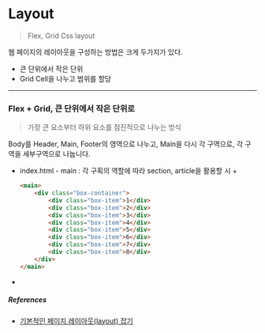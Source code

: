 # Layout
> Flex, Grid Css layout
>

웹 페이지의 레이아웃을 구성하는 방법은 크게 두가지가 있다.
- 큰 단위에서 작은 단위
- Grid Cell을 나누고 범위를 할당

---
### Flex + Grid, 큰 단위에서 작은 단위로
> 가장 큰 요소부터 하위 요소를 점진적으로 나누는 방식

Body를 Header, Main, Footer의 영역으로 나누고, Main을 다시 각 구역으로, 각 구역을 세부구역으로 나눕니다.<br>

- index.html - main : 각 구획의 역할에 따라 section, article을 활용할 시 +
    ``` html
    <main>
        <div class="box-container">
            <div class="box-item">1</div>
            <div class="box-item">2</div>
            <div class="box-item">3</div>
            <div class="box-item">4</div>
            <div class="box-item">5</div>
            <div class="box-item">6</div>
            <div class="box-item">7</div>
            <div class="box-item">8</div>
        </div>
    </main>
    ```
- 

##### References
- [기본적인 페이지 레이아웃(layout) 잡기](https://codingbroker.tistory.com/117)